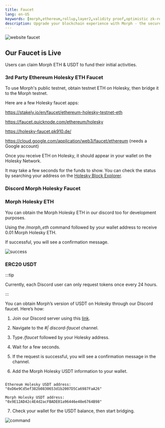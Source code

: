 ```yaml
---
title: Faucet
lang: en-US
keywords: [morph,ethereum,rollup,layer2,validity proof,optimistic zk-rollup]
description: Upgrade your blockchain experience with Morph - the secure decentralized, cost0efficient, and high-performing optimistic zk-rollup solution. Try it now!
---
```






![website faucet](../../assets/docs/quick-start/faucet/web_faucet.jpg)

## Our Faucet is Live


Users can claim Morph ETH & USDT to fund their initial activities.


### 3rd Party Ethereum Holesky ETH Faucet

To use Morph's public testnet, obtain testnet ETH on Holesky, then bridge it to the Morph testnet.

Here are a few Holesky faucet apps:

https://stakely.io/en/faucet/ethereum-holesky-testnet-eth

https://faucet.quicknode.com/ethereum/holesky

https://holesky-faucet.pk910.de/

https://cloud.google.com/application/web3/faucet/ethereum (needs a Google account)

Once you receive ETH on Holesky, it should appear in your wallet on the Holesky Network.

It may take a few seconds for the funds to show. You can check the status by searching your address on the [Holesky Block Explorer](https://holesky.etherscan.io/).


### Discord Morph Holesky Faucet

### Morph Holesky ETH

You can obtain the Morph Holesky ETH in our discord too for development purposes.

Using the */morph_eth* command followed by your wallet address to receive 0.01 Morph Holesky ETH.

If successful, you will see a confirmation message.

![success](../../assets/docs/quick-start/faucet/faucet_eth.png)

### ERC20 USDT

:::tip

Currently, each Discord user can only request tokens once every 24 hours.

:::

You can obtain Morph’s version of USDT on Holesky through our Discord faucet. Here’s how:  


1. Join our Discord server using this [link](https://discord.com/invite/MorphLayer).

2. Navigate to the *#| discord-faucet* channel.

3. Type */faucet* followed by your Holesky address.

4. Wait for a few seconds.

5. If the request is successful, you will see a confirmation message in the channel.

6.  Add the Morph Holesky USDT information to your wallet.

~~~

Ethereum Holesky USDT address: "0xD6e9Cd5ef382b0830653d1b2007D5Ca6987FaA26"

Morph Holesky USDT address: "0x9E12AD42c4E4d2acFBADE01a96446e48e6764B98"

~~~

7. Check your wallet for the USDT balance, then start bridging. 

![command](../../assets/docs/quick-start/faucet/faucet_c.png)




